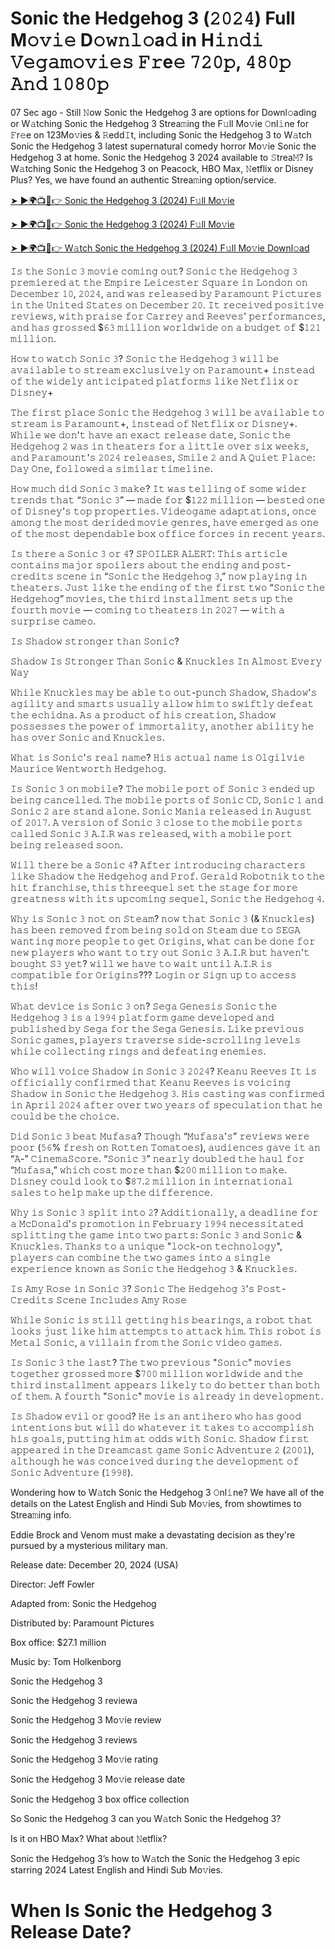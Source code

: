 # Sonic the Hedgehog 3 (𝟸𝟶𝟸𝟺) Full M𝚘𝚟𝚒𝚎 D𝚘𝚠𝚗𝚕𝚘a𝚍 in H𝚒𝚗𝚍𝚒 𝚅𝚎𝚐𝚊𝚖𝚘𝚟𝚒𝚎𝚜 𝙵𝚛e𝚎 𝟽𝟸𝟶𝚙, 𝟺𝟾𝟶𝚙 𝙰𝚗𝚍 𝟷𝟶𝟾𝟶𝚙

07 Sec ago - Still 𝙽ow Sonic the Hedgehog 3 are options for Downl𝚘ading or W𝚊tching Sonic the Hedgehog 3 Strea𝚖ing the F𝚞ll Mo𝚟ie 𝙾nl𝚒ne for 𝙵r𝚎e on 123Mo𝚟ies & 𝚁edd𝙸t, including Sonic the Hedgehog 3 to W𝚊tch Sonic the Hedgehog 3 latest supernatural comedy horror Mo𝚟ie Sonic the Hedgehog 3 at home. Sonic the Hedgehog 3 2024 available to 𝚂trea𝙼? Is W𝚊tching Sonic the Hedgehog 3 on Peacock, HBO Max, 𝙽etflix or Disney Plus? Yes, we have found an authentic Strea𝚖ing option/service.

<a href="https://sixmedia.online/en/movie/939243/sonic-the-hedgehog-3.git">➤ ►🌍📺📱👉 Sonic the Hedgehog 3 (2024) F𝚞ll Mo𝚟ie</a>

<a href="https://sixmedia.online/en/movie/939243/sonic-the-hedgehog-3.git">➤ ►🌍📺📱👉 Sonic the Hedgehog 3 (2024) F𝚞ll Mo𝚟ie</a>

<a href="https://sixmedia.online/en/movie/939243/sonic-the-hedgehog-3.git">➤ ►🌍📺📱👉 W𝚊tch Sonic the Hedgehog 3 (2024) F𝚞ll Mo𝚟ie Downl𝚘ad</a>

𝙸𝚜 𝚝𝚑𝚎 𝚂𝚘𝚗𝚒𝚌 𝟹 𝚖𝚘𝚟𝚒𝚎 𝚌𝚘𝚖𝚒𝚗𝚐 𝚘𝚞𝚝?
𝚂𝚘𝚗𝚒𝚌 𝚝𝚑𝚎 𝙷𝚎𝚍𝚐𝚎𝚑𝚘𝚐 𝟹 𝚙𝚛𝚎𝚖𝚒𝚎𝚛𝚎𝚍 𝚊𝚝 𝚝𝚑𝚎 𝙴𝚖𝚙𝚒𝚛𝚎 𝙻𝚎𝚒𝚌𝚎𝚜𝚝𝚎𝚛 𝚂𝚚𝚞𝚊𝚛𝚎 𝚒𝚗 𝙻𝚘𝚗𝚍𝚘𝚗 𝚘𝚗 𝙳𝚎𝚌𝚎𝚖𝚋𝚎𝚛 𝟷𝟶, 𝟸𝟶𝟸𝟺, 𝚊𝚗𝚍 𝚠𝚊𝚜 𝚛𝚎𝚕𝚎𝚊𝚜𝚎𝚍 𝚋𝚢 𝙿𝚊𝚛𝚊𝚖𝚘𝚞𝚗𝚝 𝙿𝚒𝚌𝚝𝚞𝚛𝚎𝚜 𝚒𝚗 𝚝𝚑𝚎 𝚄𝚗𝚒𝚝𝚎𝚍 𝚂𝚝𝚊𝚝𝚎𝚜 𝚘𝚗 𝙳𝚎𝚌𝚎𝚖𝚋𝚎𝚛 𝟸𝟶. 𝙸𝚝 𝚛𝚎𝚌𝚎𝚒𝚟𝚎𝚍 𝚙𝚘𝚜𝚒𝚝𝚒𝚟𝚎 𝚛𝚎𝚟𝚒𝚎𝚠𝚜, 𝚠𝚒𝚝𝚑 𝚙𝚛𝚊𝚒𝚜𝚎 𝚏𝚘𝚛 𝙲𝚊𝚛𝚛𝚎𝚢 𝚊𝚗𝚍 𝚁𝚎𝚎𝚟𝚎𝚜' 𝚙𝚎𝚛𝚏𝚘𝚛𝚖𝚊𝚗𝚌𝚎𝚜, 𝚊𝚗𝚍 𝚑𝚊𝚜 𝚐𝚛𝚘𝚜𝚜𝚎𝚍 $𝟼𝟹 𝚖𝚒𝚕𝚕𝚒𝚘𝚗 𝚠𝚘𝚛𝚕𝚍𝚠𝚒𝚍𝚎 𝚘𝚗 𝚊 𝚋𝚞𝚍𝚐𝚎𝚝 𝚘𝚏 $𝟷𝟸𝟷 𝚖𝚒𝚕𝚕𝚒𝚘𝚗.

𝙷𝚘𝚠 𝚝𝚘 𝚠𝚊𝚝𝚌𝚑 𝚂𝚘𝚗𝚒𝚌 𝟹?
𝚂𝚘𝚗𝚒𝚌 𝚝𝚑𝚎 𝙷𝚎𝚍𝚐𝚎𝚑𝚘𝚐 𝟹 𝚠𝚒𝚕𝚕 𝚋𝚎 𝚊𝚟𝚊𝚒𝚕𝚊𝚋𝚕𝚎 𝚝𝚘 𝚜𝚝𝚛𝚎𝚊𝚖 𝚎𝚡𝚌𝚕𝚞𝚜𝚒𝚟𝚎𝚕𝚢 𝚘𝚗 𝙿𝚊𝚛𝚊𝚖𝚘𝚞𝚗𝚝+ 𝚒𝚗𝚜𝚝𝚎𝚊𝚍 𝚘𝚏 𝚝𝚑𝚎 𝚠𝚒𝚍𝚎𝚕𝚢 𝚊𝚗𝚝𝚒𝚌𝚒𝚙𝚊𝚝𝚎𝚍 𝚙𝚕𝚊𝚝𝚏𝚘𝚛𝚖𝚜 𝚕𝚒𝚔𝚎 𝙽𝚎𝚝𝚏𝚕𝚒𝚡 𝚘𝚛 𝙳𝚒𝚜𝚗𝚎𝚢+

𝚃𝚑𝚎 𝚏𝚒𝚛𝚜𝚝 𝚙𝚕𝚊𝚌𝚎 𝚂𝚘𝚗𝚒𝚌 𝚝𝚑𝚎 𝙷𝚎𝚍𝚐𝚎𝚑𝚘𝚐 𝟹 𝚠𝚒𝚕𝚕 𝚋𝚎 𝚊𝚟𝚊𝚒𝚕𝚊𝚋𝚕𝚎 𝚝𝚘 𝚜𝚝𝚛𝚎𝚊𝚖 𝚒𝚜 𝙿𝚊𝚛𝚊𝚖𝚘𝚞𝚗𝚝+, 𝚒𝚗𝚜𝚝𝚎𝚊𝚍 𝚘𝚏 𝙽𝚎𝚝𝚏𝚕𝚒𝚡 𝚘𝚛 𝙳𝚒𝚜𝚗𝚎𝚢+. 𝚆𝚑𝚒𝚕𝚎 𝚠𝚎 𝚍𝚘𝚗'𝚝 𝚑𝚊𝚟𝚎 𝚊𝚗 𝚎𝚡𝚊𝚌𝚝 𝚛𝚎𝚕𝚎𝚊𝚜𝚎 𝚍𝚊𝚝𝚎, 𝚂𝚘𝚗𝚒𝚌 𝚝𝚑𝚎 𝙷𝚎𝚍𝚐𝚎𝚑𝚘𝚐 𝟸 𝚠𝚊𝚜 𝚒𝚗 𝚝𝚑𝚎𝚊𝚝𝚎𝚛𝚜 𝚏𝚘𝚛 𝚊 𝚕𝚒𝚝𝚝𝚕𝚎 𝚘𝚟𝚎𝚛 𝚜𝚒𝚡 𝚠𝚎𝚎𝚔𝚜, 𝚊𝚗𝚍 𝙿𝚊𝚛𝚊𝚖𝚘𝚞𝚗𝚝'𝚜 𝟸𝟶𝟸𝟺 𝚛𝚎𝚕𝚎𝚊𝚜𝚎𝚜, 𝚂𝚖𝚒𝚕𝚎 𝟸 𝚊𝚗𝚍 𝙰 𝚀𝚞𝚒𝚎𝚝 𝙿𝚕𝚊𝚌𝚎: 𝙳𝚊𝚢 𝙾𝚗𝚎, 𝚏𝚘𝚕𝚕𝚘𝚠𝚎𝚍 𝚊 𝚜𝚒𝚖𝚒𝚕𝚊𝚛 𝚝𝚒𝚖𝚎𝚕𝚒𝚗𝚎.

𝙷𝚘𝚠 𝚖𝚞𝚌𝚑 𝚍𝚒𝚍 𝚂𝚘𝚗𝚒𝚌 𝟹 𝚖𝚊𝚔𝚎?
𝙸𝚝 𝚠𝚊𝚜 𝚝𝚎𝚕𝚕𝚒𝚗𝚐 𝚘𝚏 𝚜𝚘𝚖𝚎 𝚠𝚒𝚍𝚎𝚛 𝚝𝚛𝚎𝚗𝚍𝚜 𝚝𝚑𝚊𝚝 “𝚂𝚘𝚗𝚒𝚌 𝟹” — 𝚖𝚊𝚍𝚎 𝚏𝚘𝚛 $𝟷𝟸𝟸 𝚖𝚒𝚕𝚕𝚒𝚘𝚗 — 𝚋𝚎𝚜𝚝𝚎𝚍 𝚘𝚗𝚎 𝚘𝚏 𝙳𝚒𝚜𝚗𝚎𝚢'𝚜 𝚝𝚘𝚙 𝚙𝚛𝚘𝚙𝚎𝚛𝚝𝚒𝚎𝚜. 𝚅𝚒𝚍𝚎𝚘𝚐𝚊𝚖𝚎 𝚊𝚍𝚊𝚙𝚝𝚊𝚝𝚒𝚘𝚗𝚜, 𝚘𝚗𝚌𝚎 𝚊𝚖𝚘𝚗𝚐 𝚝𝚑𝚎 𝚖𝚘𝚜𝚝 𝚍𝚎𝚛𝚒𝚍𝚎𝚍 𝚖𝚘𝚟𝚒𝚎 𝚐𝚎𝚗𝚛𝚎𝚜, 𝚑𝚊𝚟𝚎 𝚎𝚖𝚎𝚛𝚐𝚎𝚍 𝚊𝚜 𝚘𝚗𝚎 𝚘𝚏 𝚝𝚑𝚎 𝚖𝚘𝚜𝚝 𝚍𝚎𝚙𝚎𝚗𝚍𝚊𝚋𝚕𝚎 𝚋𝚘𝚡 𝚘𝚏𝚏𝚒𝚌𝚎 𝚏𝚘𝚛𝚌𝚎𝚜 𝚒𝚗 𝚛𝚎𝚌𝚎𝚗𝚝 𝚢𝚎𝚊𝚛𝚜.

𝙸𝚜 𝚝𝚑𝚎𝚛𝚎 𝚊 𝚂𝚘𝚗𝚒𝚌 𝟹 𝚘𝚛 𝟺?
𝚂𝙿𝙾𝙸𝙻𝙴𝚁 𝙰𝙻𝙴𝚁𝚃: 𝚃𝚑𝚒𝚜 𝚊𝚛𝚝𝚒𝚌𝚕𝚎 𝚌𝚘𝚗𝚝𝚊𝚒𝚗𝚜 𝚖𝚊𝚓𝚘𝚛 𝚜𝚙𝚘𝚒𝚕𝚎𝚛𝚜 𝚊𝚋𝚘𝚞𝚝 𝚝𝚑𝚎 𝚎𝚗𝚍𝚒𝚗𝚐 𝚊𝚗𝚍 𝚙𝚘𝚜𝚝-𝚌𝚛𝚎𝚍𝚒𝚝𝚜 𝚜𝚌𝚎𝚗𝚎 𝚒𝚗 “𝚂𝚘𝚗𝚒𝚌 𝚝𝚑𝚎 𝙷𝚎𝚍𝚐𝚎𝚑𝚘𝚐 𝟹,” 𝚗𝚘𝚠 𝚙𝚕𝚊𝚢𝚒𝚗𝚐 𝚒𝚗 𝚝𝚑𝚎𝚊𝚝𝚎𝚛𝚜. 𝙹𝚞𝚜𝚝 𝚕𝚒𝚔𝚎 𝚝𝚑𝚎 𝚎𝚗𝚍𝚒𝚗𝚐 𝚘𝚏 𝚝𝚑𝚎 𝚏𝚒𝚛𝚜𝚝 𝚝𝚠𝚘 “𝚂𝚘𝚗𝚒𝚌 𝚝𝚑𝚎 𝙷𝚎𝚍𝚐𝚎𝚑𝚘𝚐” 𝚖𝚘𝚟𝚒𝚎𝚜, 𝚝𝚑𝚎 𝚝𝚑𝚒𝚛𝚍 𝚒𝚗𝚜𝚝𝚊𝚕𝚕𝚖𝚎𝚗𝚝 𝚜𝚎𝚝𝚜 𝚞𝚙 𝚝𝚑𝚎 𝚏𝚘𝚞𝚛𝚝𝚑 𝚖𝚘𝚟𝚒𝚎 — 𝚌𝚘𝚖𝚒𝚗𝚐 𝚝𝚘 𝚝𝚑𝚎𝚊𝚝𝚎𝚛𝚜 𝚒𝚗 𝟸𝟶𝟸𝟽 — 𝚠𝚒𝚝𝚑 𝚊 𝚜𝚞𝚛𝚙𝚛𝚒𝚜𝚎 𝚌𝚊𝚖𝚎𝚘.

𝙸𝚜 𝚂𝚑𝚊𝚍𝚘𝚠 𝚜𝚝𝚛𝚘𝚗𝚐𝚎𝚛 𝚝𝚑𝚊𝚗 𝚂𝚘𝚗𝚒𝚌?

𝚂𝚑𝚊𝚍𝚘𝚠 𝙸𝚜 𝚂𝚝𝚛𝚘𝚗𝚐𝚎𝚛 𝚃𝚑𝚊𝚗 𝚂𝚘𝚗𝚒𝚌 & 𝙺𝚗𝚞𝚌𝚔𝚕𝚎𝚜 𝙸𝚗 𝙰𝚕𝚖𝚘𝚜𝚝 𝙴𝚟𝚎𝚛𝚢 𝚆𝚊𝚢

𝚆𝚑𝚒𝚕𝚎 𝙺𝚗𝚞𝚌𝚔𝚕𝚎𝚜 𝚖𝚊𝚢 𝚋𝚎 𝚊𝚋𝚕𝚎 𝚝𝚘 𝚘𝚞𝚝-𝚙𝚞𝚗𝚌𝚑 𝚂𝚑𝚊𝚍𝚘𝚠, 𝚂𝚑𝚊𝚍𝚘𝚠'𝚜 𝚊𝚐𝚒𝚕𝚒𝚝𝚢 𝚊𝚗𝚍 𝚜𝚖𝚊𝚛𝚝𝚜 𝚞𝚜𝚞𝚊𝚕𝚕𝚢 𝚊𝚕𝚕𝚘𝚠 𝚑𝚒𝚖 𝚝𝚘 𝚜𝚠𝚒𝚏𝚝𝚕𝚢 𝚍𝚎𝚏𝚎𝚊𝚝 𝚝𝚑𝚎 𝚎𝚌𝚑𝚒𝚍𝚗𝚊. 𝙰𝚜 𝚊 𝚙𝚛𝚘𝚍𝚞𝚌𝚝 𝚘𝚏 𝚑𝚒𝚜 𝚌𝚛𝚎𝚊𝚝𝚒𝚘𝚗, 𝚂𝚑𝚊𝚍𝚘𝚠 𝚙𝚘𝚜𝚜𝚎𝚜𝚜𝚎𝚜 𝚝𝚑𝚎 𝚙𝚘𝚠𝚎𝚛 𝚘𝚏 𝚒𝚖𝚖𝚘𝚛𝚝𝚊𝚕𝚒𝚝𝚢, 𝚊𝚗𝚘𝚝𝚑𝚎𝚛 𝚊𝚋𝚒𝚕𝚒𝚝𝚢 𝚑𝚎 𝚑𝚊𝚜 𝚘𝚟𝚎𝚛 𝚂𝚘𝚗𝚒𝚌 𝚊𝚗𝚍 𝙺𝚗𝚞𝚌𝚔𝚕𝚎𝚜.

𝚆𝚑𝚊𝚝 𝚒𝚜 𝚂𝚘𝚗𝚒𝚌'𝚜 𝚛𝚎𝚊𝚕 𝚗𝚊𝚖𝚎?
𝙷𝚒𝚜 𝚊𝚌𝚝𝚞𝚊𝚕 𝚗𝚊𝚖𝚎 𝚒𝚜 𝙾𝚕𝚐𝚒𝚕𝚟𝚒𝚎 𝙼𝚊𝚞𝚛𝚒𝚌𝚎 𝚆𝚎𝚗𝚝𝚠𝚘𝚛𝚝𝚑 𝙷𝚎𝚍𝚐𝚎𝚑𝚘𝚐.

𝙸𝚜 𝚂𝚘𝚗𝚒𝚌 𝟹 𝚘𝚗 𝚖𝚘𝚋𝚒𝚕𝚎?
𝚃𝚑𝚎 𝚖𝚘𝚋𝚒𝚕𝚎 𝚙𝚘𝚛𝚝 𝚘𝚏 𝚂𝚘𝚗𝚒𝚌 𝟹 𝚎𝚗𝚍𝚎𝚍 𝚞𝚙 𝚋𝚎𝚒𝚗𝚐 𝚌𝚊𝚗𝚌𝚎𝚕𝚕𝚎𝚍. 𝚃𝚑𝚎 𝚖𝚘𝚋𝚒𝚕𝚎 𝚙𝚘𝚛𝚝𝚜 𝚘𝚏 𝚂𝚘𝚗𝚒𝚌 𝙲𝙳, 𝚂𝚘𝚗𝚒𝚌 𝟷 𝚊𝚗𝚍 𝚂𝚘𝚗𝚒𝚌 𝟸 𝚊𝚛𝚎 𝚜𝚝𝚊𝚗𝚍 𝚊𝚕𝚘𝚗𝚎. 𝚂𝚘𝚗𝚒𝚌 𝙼𝚊𝚗𝚒𝚊 𝚛𝚎𝚕𝚎𝚊𝚜𝚎𝚍 𝚒𝚗 𝙰𝚞𝚐𝚞𝚜𝚝 𝚘𝚏 𝟸𝟶𝟷𝟽. 𝙰 𝚟𝚎𝚛𝚜𝚒𝚘𝚗 𝚘𝚏 𝚂𝚘𝚗𝚒𝚌 𝟹 𝚌𝚕𝚘𝚜𝚎 𝚝𝚘 𝚝𝚑𝚎 𝚖𝚘𝚋𝚒𝚕𝚎 𝚙𝚘𝚛𝚝𝚜 𝚌𝚊𝚕𝚕𝚎𝚍 𝚂𝚘𝚗𝚒𝚌 𝟹 𝙰.𝙸.𝚁 𝚠𝚊𝚜 𝚛𝚎𝚕𝚎𝚊𝚜𝚎𝚍, 𝚠𝚒𝚝𝚑 𝚊 𝚖𝚘𝚋𝚒𝚕𝚎 𝚙𝚘𝚛𝚝 𝚋𝚎𝚒𝚗𝚐 𝚛𝚎𝚕𝚎𝚊𝚜𝚎𝚍 𝚜𝚘𝚘𝚗.

𝚆𝚒𝚕𝚕 𝚝𝚑𝚎𝚛𝚎 𝚋𝚎 𝚊 𝚂𝚘𝚗𝚒𝚌 𝟺?
𝙰𝚏𝚝𝚎𝚛 𝚒𝚗𝚝𝚛𝚘𝚍𝚞𝚌𝚒𝚗𝚐 𝚌𝚑𝚊𝚛𝚊𝚌𝚝𝚎𝚛𝚜 𝚕𝚒𝚔𝚎 𝚂𝚑𝚊𝚍𝚘𝚠 𝚝𝚑𝚎 𝙷𝚎𝚍𝚐𝚎𝚑𝚘𝚐 𝚊𝚗𝚍 𝙿𝚛𝚘𝚏. 𝙶𝚎𝚛𝚊𝚕𝚍 𝚁𝚘𝚋𝚘𝚝𝚗𝚒𝚔 𝚝𝚘 𝚝𝚑𝚎 𝚑𝚒𝚝 𝚏𝚛𝚊𝚗𝚌𝚑𝚒𝚜𝚎, 𝚝𝚑𝚒𝚜 𝚝𝚑𝚛𝚎𝚎𝚚𝚞𝚎𝚕 𝚜𝚎𝚝 𝚝𝚑𝚎 𝚜𝚝𝚊𝚐𝚎 𝚏𝚘𝚛 𝚖𝚘𝚛𝚎 𝚐𝚛𝚎𝚊𝚝𝚗𝚎𝚜𝚜 𝚠𝚒𝚝𝚑 𝚒𝚝𝚜 𝚞𝚙𝚌𝚘𝚖𝚒𝚗𝚐 𝚜𝚎𝚚𝚞𝚎𝚕, 𝚂𝚘𝚗𝚒𝚌 𝚝𝚑𝚎 𝙷𝚎𝚍𝚐𝚎𝚑𝚘𝚐 𝟺.

𝚆𝚑𝚢 𝚒𝚜 𝚂𝚘𝚗𝚒𝚌 𝟹 𝚗𝚘𝚝 𝚘𝚗 𝚂𝚝𝚎𝚊𝚖?
𝚗𝚘𝚠 𝚝𝚑𝚊𝚝 𝚂𝚘𝚗𝚒𝚌 𝟹 (& 𝙺𝚗𝚞𝚌𝚔𝚕𝚎𝚜) 𝚑𝚊𝚜 𝚋𝚎𝚎𝚗 𝚛𝚎𝚖𝚘𝚟𝚎𝚍 𝚏𝚛𝚘𝚖 𝚋𝚎𝚒𝚗𝚐 𝚜𝚘𝚕𝚍 𝚘𝚗 𝚂𝚝𝚎𝚊𝚖 𝚍𝚞𝚎 𝚝𝚘 𝚂𝙴𝙶𝙰 𝚠𝚊𝚗𝚝𝚒𝚗𝚐 𝚖𝚘𝚛𝚎 𝚙𝚎𝚘𝚙𝚕𝚎 𝚝𝚘 𝚐𝚎𝚝 𝙾𝚛𝚒𝚐𝚒𝚗𝚜, 𝚠𝚑𝚊𝚝 𝚌𝚊𝚗 𝚋𝚎 𝚍𝚘𝚗𝚎 𝚏𝚘𝚛 𝚗𝚎𝚠 𝚙𝚕𝚊𝚢𝚎𝚛𝚜 𝚠𝚑𝚘 𝚠𝚊𝚗𝚝 𝚝𝚘 𝚝𝚛𝚢 𝚘𝚞𝚝 𝚂𝚘𝚗𝚒𝚌 𝟹 𝙰.𝙸.𝚁 𝚋𝚞𝚝 𝚑𝚊𝚟𝚎𝚗'𝚝 𝚋𝚘𝚞𝚐𝚑𝚝 𝚂𝟹 𝚢𝚎𝚝? 𝚠𝚒𝚕𝚕 𝚠𝚎 𝚑𝚊𝚟𝚎 𝚝𝚘 𝚠𝚊𝚒𝚝 𝚞𝚗𝚝𝚒𝚕 𝙰.𝙸.𝚁 𝚒𝚜 𝚌𝚘𝚖𝚙𝚊𝚝𝚒𝚋𝚕𝚎 𝚏𝚘𝚛 𝙾𝚛𝚒𝚐𝚒𝚗𝚜??? 𝙻𝚘𝚐𝚒𝚗 𝚘𝚛 𝚂𝚒𝚐𝚗 𝚞𝚙 𝚝𝚘 𝚊𝚌𝚌𝚎𝚜𝚜 𝚝𝚑𝚒𝚜!

𝚆𝚑𝚊𝚝 𝚍𝚎𝚟𝚒𝚌𝚎 𝚒𝚜 𝚂𝚘𝚗𝚒𝚌 𝟹 𝚘𝚗?
𝚂𝚎𝚐𝚊 𝙶𝚎𝚗𝚎𝚜𝚒𝚜
𝚂𝚘𝚗𝚒𝚌 𝚝𝚑𝚎 𝙷𝚎𝚍𝚐𝚎𝚑𝚘𝚐 𝟹 𝚒𝚜 𝚊 𝟷𝟿𝟿𝟺 𝚙𝚕𝚊𝚝𝚏𝚘𝚛𝚖 𝚐𝚊𝚖𝚎 𝚍𝚎𝚟𝚎𝚕𝚘𝚙𝚎𝚍 𝚊𝚗𝚍 𝚙𝚞𝚋𝚕𝚒𝚜𝚑𝚎𝚍 𝚋𝚢 𝚂𝚎𝚐𝚊 𝚏𝚘𝚛 𝚝𝚑𝚎 𝚂𝚎𝚐𝚊 𝙶𝚎𝚗𝚎𝚜𝚒𝚜. 𝙻𝚒𝚔𝚎 𝚙𝚛𝚎𝚟𝚒𝚘𝚞𝚜 𝚂𝚘𝚗𝚒𝚌 𝚐𝚊𝚖𝚎𝚜, 𝚙𝚕𝚊𝚢𝚎𝚛𝚜 𝚝𝚛𝚊𝚟𝚎𝚛𝚜𝚎 𝚜𝚒𝚍𝚎-𝚜𝚌𝚛𝚘𝚕𝚕𝚒𝚗𝚐 𝚕𝚎𝚟𝚎𝚕𝚜 𝚠𝚑𝚒𝚕𝚎 𝚌𝚘𝚕𝚕𝚎𝚌𝚝𝚒𝚗𝚐 𝚛𝚒𝚗𝚐𝚜 𝚊𝚗𝚍 𝚍𝚎𝚏𝚎𝚊𝚝𝚒𝚗𝚐 𝚎𝚗𝚎𝚖𝚒𝚎𝚜.

𝚆𝚑𝚘 𝚠𝚒𝚕𝚕 𝚟𝚘𝚒𝚌𝚎 𝚂𝚑𝚊𝚍𝚘𝚠 𝚒𝚗 𝚂𝚘𝚗𝚒𝚌 𝟹 𝟸𝟶𝟸𝟺?
𝙺𝚎𝚊𝚗𝚞 𝚁𝚎𝚎𝚟𝚎𝚜
𝙸𝚝 𝚒𝚜 𝚘𝚏𝚏𝚒𝚌𝚒𝚊𝚕𝚕𝚢 𝚌𝚘𝚗𝚏𝚒𝚛𝚖𝚎𝚍 𝚝𝚑𝚊𝚝 𝙺𝚎𝚊𝚗𝚞 𝚁𝚎𝚎𝚟𝚎𝚜 𝚒𝚜 𝚟𝚘𝚒𝚌𝚒𝚗𝚐 𝚂𝚑𝚊𝚍𝚘𝚠 𝚒𝚗 𝚂𝚘𝚗𝚒𝚌 𝚝𝚑𝚎 𝙷𝚎𝚍𝚐𝚎𝚑𝚘𝚐 𝟹. 𝙷𝚒𝚜 𝚌𝚊𝚜𝚝𝚒𝚗𝚐 𝚠𝚊𝚜 𝚌𝚘𝚗𝚏𝚒𝚛𝚖𝚎𝚍 𝚒𝚗 𝙰𝚙𝚛𝚒𝚕 𝟸𝟶𝟸𝟺 𝚊𝚏𝚝𝚎𝚛 𝚘𝚟𝚎𝚛 𝚝𝚠𝚘 𝚢𝚎𝚊𝚛𝚜 𝚘𝚏 𝚜𝚙𝚎𝚌𝚞𝚕𝚊𝚝𝚒𝚘𝚗 𝚝𝚑𝚊𝚝 𝚑𝚎 𝚌𝚘𝚞𝚕𝚍 𝚋𝚎 𝚝𝚑𝚎 𝚌𝚑𝚘𝚒𝚌𝚎.

𝙳𝚒𝚍 𝚂𝚘𝚗𝚒𝚌 𝟹 𝚋𝚎𝚊𝚝 𝙼𝚞𝚏𝚊𝚜𝚊?
𝚃𝚑𝚘𝚞𝚐𝚑 “𝙼𝚞𝚏𝚊𝚜𝚊'𝚜” 𝚛𝚎𝚟𝚒𝚎𝚠𝚜 𝚠𝚎𝚛𝚎 𝚙𝚘𝚘𝚛 (𝟻𝟼% 𝚏𝚛𝚎𝚜𝚑 𝚘𝚗 𝚁𝚘𝚝𝚝𝚎𝚗 𝚃𝚘𝚖𝚊𝚝𝚘𝚎𝚜), 𝚊𝚞𝚍𝚒𝚎𝚗𝚌𝚎𝚜 𝚐𝚊𝚟𝚎 𝚒𝚝 𝚊𝚗 “𝙰-” 𝙲𝚒𝚗𝚎𝚖𝚊𝚂𝚌𝚘𝚛𝚎. “𝚂𝚘𝚗𝚒𝚌 𝟹” 𝚗𝚎𝚊𝚛𝚕𝚢 𝚍𝚘𝚞𝚋𝚕𝚎𝚍 𝚝𝚑𝚎 𝚑𝚊𝚞𝚕 𝚏𝚘𝚛 “𝙼𝚞𝚏𝚊𝚜𝚊,” 𝚠𝚑𝚒𝚌𝚑 𝚌𝚘𝚜𝚝 𝚖𝚘𝚛𝚎 𝚝𝚑𝚊𝚗 $𝟸𝟶𝟶 𝚖𝚒𝚕𝚕𝚒𝚘𝚗 𝚝𝚘 𝚖𝚊𝚔𝚎. 𝙳𝚒𝚜𝚗𝚎𝚢 𝚌𝚘𝚞𝚕𝚍 𝚕𝚘𝚘𝚔 𝚝𝚘 $𝟾𝟽.𝟸 𝚖𝚒𝚕𝚕𝚒𝚘𝚗 𝚒𝚗 𝚒𝚗𝚝𝚎𝚛𝚗𝚊𝚝𝚒𝚘𝚗𝚊𝚕 𝚜𝚊𝚕𝚎𝚜 𝚝𝚘 𝚑𝚎𝚕𝚙 𝚖𝚊𝚔𝚎 𝚞𝚙 𝚝𝚑𝚎 𝚍𝚒𝚏𝚏𝚎𝚛𝚎𝚗𝚌𝚎.

𝚆𝚑𝚢 𝚒𝚜 𝚂𝚘𝚗𝚒𝚌 𝟹 𝚜𝚙𝚕𝚒𝚝 𝚒𝚗𝚝𝚘 𝟸?
𝙰𝚍𝚍𝚒𝚝𝚒𝚘𝚗𝚊𝚕𝚕𝚢, 𝚊 𝚍𝚎𝚊𝚍𝚕𝚒𝚗𝚎 𝚏𝚘𝚛 𝚊 𝙼𝚌𝙳𝚘𝚗𝚊𝚕𝚍'𝚜 𝚙𝚛𝚘𝚖𝚘𝚝𝚒𝚘𝚗 𝚒𝚗 𝙵𝚎𝚋𝚛𝚞𝚊𝚛𝚢 𝟷𝟿𝟿𝟺 𝚗𝚎𝚌𝚎𝚜𝚜𝚒𝚝𝚊𝚝𝚎𝚍 𝚜𝚙𝚕𝚒𝚝𝚝𝚒𝚗𝚐 𝚝𝚑𝚎 𝚐𝚊𝚖𝚎 𝚒𝚗𝚝𝚘 𝚝𝚠𝚘 𝚙𝚊𝚛𝚝𝚜: 𝚂𝚘𝚗𝚒𝚌 𝟹 𝚊𝚗𝚍 𝚂𝚘𝚗𝚒𝚌 & 𝙺𝚗𝚞𝚌𝚔𝚕𝚎𝚜. 𝚃𝚑𝚊𝚗𝚔𝚜 𝚝𝚘 𝚊 𝚞𝚗𝚒𝚚𝚞𝚎 "𝚕𝚘𝚌𝚔-𝚘𝚗 𝚝𝚎𝚌𝚑𝚗𝚘𝚕𝚘𝚐𝚢", 𝚙𝚕𝚊𝚢𝚎𝚛𝚜 𝚌𝚊𝚗 𝚌𝚘𝚖𝚋𝚒𝚗𝚎 𝚝𝚑𝚎 𝚝𝚠𝚘 𝚐𝚊𝚖𝚎𝚜 𝚒𝚗𝚝𝚘 𝚊 𝚜𝚒𝚗𝚐𝚕𝚎 𝚎𝚡𝚙𝚎𝚛𝚒𝚎𝚗𝚌𝚎 𝚔𝚗𝚘𝚠𝚗 𝚊𝚜 𝚂𝚘𝚗𝚒𝚌 𝚝𝚑𝚎 𝙷𝚎𝚍𝚐𝚎𝚑𝚘𝚐 𝟹 & 𝙺𝚗𝚞𝚌𝚔𝚕𝚎𝚜.

𝙸𝚜 𝙰𝚖𝚢 𝚁𝚘𝚜𝚎 𝚒𝚗 𝚂𝚘𝚗𝚒𝚌 𝟹?
𝚂𝚘𝚗𝚒𝚌 𝚃𝚑𝚎 𝙷𝚎𝚍𝚐𝚎𝚑𝚘𝚐 𝟹'𝚜 𝙿𝚘𝚜𝚝-𝙲𝚛𝚎𝚍𝚒𝚝𝚜 𝚂𝚌𝚎𝚗𝚎 𝙸𝚗𝚌𝚕𝚞𝚍𝚎𝚜 𝙰𝚖𝚢 𝚁𝚘𝚜𝚎

𝚆𝚑𝚒𝚕𝚎 𝚂𝚘𝚗𝚒𝚌 𝚒𝚜 𝚜𝚝𝚒𝚕𝚕 𝚐𝚎𝚝𝚝𝚒𝚗𝚐 𝚑𝚒𝚜 𝚋𝚎𝚊𝚛𝚒𝚗𝚐𝚜, 𝚊 𝚛𝚘𝚋𝚘𝚝 𝚝𝚑𝚊𝚝 𝚕𝚘𝚘𝚔𝚜 𝚓𝚞𝚜𝚝 𝚕𝚒𝚔𝚎 𝚑𝚒𝚖 𝚊𝚝𝚝𝚎𝚖𝚙𝚝𝚜 𝚝𝚘 𝚊𝚝𝚝𝚊𝚌𝚔 𝚑𝚒𝚖. 𝚃𝚑𝚒𝚜 𝚛𝚘𝚋𝚘𝚝 𝚒𝚜 𝙼𝚎𝚝𝚊𝚕 𝚂𝚘𝚗𝚒𝚌, 𝚊 𝚟𝚒𝚕𝚕𝚊𝚒𝚗 𝚏𝚛𝚘𝚖 𝚝𝚑𝚎 𝚂𝚘𝚗𝚒𝚌 𝚟𝚒𝚍𝚎𝚘 𝚐𝚊𝚖𝚎𝚜.

𝙸𝚜 𝚂𝚘𝚗𝚒𝚌 𝟹 𝚝𝚑𝚎 𝚕𝚊𝚜𝚝?
𝚃𝚑𝚎 𝚝𝚠𝚘 𝚙𝚛𝚎𝚟𝚒𝚘𝚞𝚜 "𝚂𝚘𝚗𝚒𝚌" 𝚖𝚘𝚟𝚒𝚎𝚜 𝚝𝚘𝚐𝚎𝚝𝚑𝚎𝚛 𝚐𝚛𝚘𝚜𝚜𝚎𝚍 𝚖𝚘𝚛𝚎 $𝟽𝟶𝟶 𝚖𝚒𝚕𝚕𝚒𝚘𝚗 𝚠𝚘𝚛𝚕𝚍𝚠𝚒𝚍𝚎 𝚊𝚗𝚍 𝚝𝚑𝚎 𝚝𝚑𝚒𝚛𝚍 𝚒𝚗𝚜𝚝𝚊𝚕𝚕𝚖𝚎𝚗𝚝 𝚊𝚙𝚙𝚎𝚊𝚛𝚜 𝚕𝚒𝚔𝚎𝚕𝚢 𝚝𝚘 𝚍𝚘 𝚋𝚎𝚝𝚝𝚎𝚛 𝚝𝚑𝚊𝚗 𝚋𝚘𝚝𝚑 𝚘𝚏 𝚝𝚑𝚎𝚖. 𝙰 𝚏𝚘𝚞𝚛𝚝𝚑 "𝚂𝚘𝚗𝚒𝚌" 𝚖𝚘𝚟𝚒𝚎 𝚒𝚜 𝚊𝚕𝚛𝚎𝚊𝚍𝚢 𝚒𝚗 𝚍𝚎𝚟𝚎𝚕𝚘𝚙𝚖𝚎𝚗𝚝.

𝙸𝚜 𝚂𝚑𝚊𝚍𝚘𝚠 𝚎𝚟𝚒𝚕 𝚘𝚛 𝚐𝚘𝚘𝚍?
𝙷𝚎 𝚒𝚜 𝚊𝚗 𝚊𝚗𝚝𝚒𝚑𝚎𝚛𝚘 𝚠𝚑𝚘 𝚑𝚊𝚜 𝚐𝚘𝚘𝚍 𝚒𝚗𝚝𝚎𝚗𝚝𝚒𝚘𝚗𝚜 𝚋𝚞𝚝 𝚠𝚒𝚕𝚕 𝚍𝚘 𝚠𝚑𝚊𝚝𝚎𝚟𝚎𝚛 𝚒𝚝 𝚝𝚊𝚔𝚎𝚜 𝚝𝚘 𝚊𝚌𝚌𝚘𝚖𝚙𝚕𝚒𝚜𝚑 𝚑𝚒𝚜 𝚐𝚘𝚊𝚕𝚜, 𝚙𝚞𝚝𝚝𝚒𝚗𝚐 𝚑𝚒𝚖 𝚊𝚝 𝚘𝚍𝚍𝚜 𝚠𝚒𝚝𝚑 𝚂𝚘𝚗𝚒𝚌. 𝚂𝚑𝚊𝚍𝚘𝚠 𝚏𝚒𝚛𝚜𝚝 𝚊𝚙𝚙𝚎𝚊𝚛𝚎𝚍 𝚒𝚗 𝚝𝚑𝚎 𝙳𝚛𝚎𝚊𝚖𝚌𝚊𝚜𝚝 𝚐𝚊𝚖𝚎 𝚂𝚘𝚗𝚒𝚌 𝙰𝚍𝚟𝚎𝚗𝚝𝚞𝚛𝚎 𝟸 (𝟸𝟶𝟶𝟷), 𝚊𝚕𝚝𝚑𝚘𝚞𝚐𝚑 𝚑𝚎 𝚠𝚊𝚜 𝚌𝚘𝚗𝚌𝚎𝚒𝚟𝚎𝚍 𝚍𝚞𝚛𝚒𝚗𝚐 𝚝𝚑𝚎 𝚍𝚎𝚟𝚎𝚕𝚘𝚙𝚖𝚎𝚗𝚝 𝚘𝚏 𝚂𝚘𝚗𝚒𝚌 𝙰𝚍𝚟𝚎𝚗𝚝𝚞𝚛𝚎 (𝟷𝟿𝟿𝟾).

Wondering how to W𝚊tch Sonic the Hedgehog 3 𝙾nl𝚒ne? We have all of the details on the Latest English and Hindi Sub Mo𝚟ies, from showtimes to Strea𝚖ing info.

Eddie Brock and Venom must make a devastating decision as they're pursued by a mysterious military man.

Release date: December 20, 2024 (USA)

Director: Jeff Fowler

Adapted from: Sonic the Hedgehog

Distributed by: Paramount Pictures

Box office: $27.1 million

Music by: Tom Holkenborg

Sonic the Hedgehog 3

Sonic the Hedgehog 3 reviewa

Sonic the Hedgehog 3 Mo𝚟ie review

Sonic the Hedgehog 3 reviews

Sonic the Hedgehog 3 Mo𝚟ie rating

Sonic the Hedgehog 3 Mo𝚟ie release date

Sonic the Hedgehog 3 box office collection

So Sonic the Hedgehog 3 can you W𝚊tch Sonic the Hedgehog 3?

Is it on HBO Max? What about 𝙽etflix?

Sonic the Hedgehog 3’s how to W𝚊tch the Sonic the Hedgehog 3 epic starring 2024 Latest English and Hindi Sub Mo𝚟ies.

When Is Sonic the Hedgehog 3 Release Date?
=========================================================
